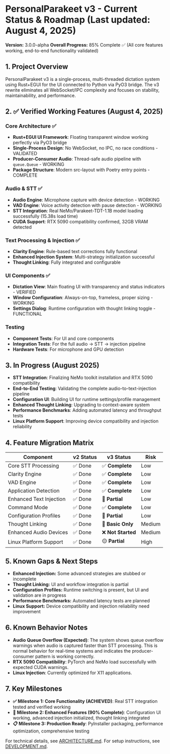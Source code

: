 
# PersonalParakeet v3 - Current Status & Roadmap (Last updated: August 4, 2025)

**Version:** 3.0.0-alpha
**Overall Progress:** 85% Complete ✅ (All core features working, end-to-end functionality validated)

## 1. Project Overview

PersonalParakeet v3 is a single-process, multi-threaded dictation system using Rust+EGUI for the UI connected to Python via PyO3 bridge. The v3 rewrite eliminates all WebSocket/IPC complexity and focuses on stability, maintainability, and performance.

## 2. ✅ Verified Working Features (August 4, 2025)

### Core Architecture ✅
- **Rust+EGUI UI Framework**: Floating transparent window working perfectly via PyO3 bridge
- **Single-Process Design**: No WebSocket, no IPC, no race conditions - VALIDATED
- **Producer-Consumer Audio**: Thread-safe audio pipeline with `queue.Queue` - WORKING
- **Package Structure**: Modern src-layout with Poetry entry points - COMPLETE

### Audio & STT ✅
- **Audio Engine**: Microphone capture with device detection - WORKING
- **VAD Engine**: Voice activity detection with pause detection - WORKING  
- **STT Integration**: Real NeMo/Parakeet-TDT-1.1B model loading successfully (15.38s load time)
- **CUDA Support**: RTX 5090 compatibility confirmed, 32GB VRAM detected

### Text Processing & Injection ✅
- **Clarity Engine**: Rule-based text corrections fully functional
- **Enhanced Injection System**: Multi-strategy initialization successful
- **Thought Linking**: Fully integrated and configurable

### UI Components ✅
- **Dictation View**: Main floating UI with transparency and status indicators - VERIFIED
- **Window Configuration**: Always-on-top, frameless, proper sizing - WORKING
- **Settings Dialog**: Runtime configuration with thought linking toggle - FUNCTIONAL

### Testing
- **Component Tests**: For UI and core components
- **Integration Tests**: For the full audio → STT → injection pipeline
- **Hardware Tests**: For microphone and GPU detection

## 3. In Progress (August 2025)

- **STT Integration**: Finalizing NeMo toolkit installation and RTX 5090 compatibility
- **End-to-End Testing**: Validating the complete audio-to-text-injection pipeline
- **Configuration UI**: Building UI for runtime settings/profile management
- **Enhanced Thought Linking**: Upgrading to context-aware system
- **Performance Benchmarks**: Adding automated latency and throughput tests
- **Linux Platform Support**: Improving device compatibility and injection reliability

## 4. Feature Migration Matrix

| Component                 | v2 Status | v3 Status           | Risk   |
| ------------------------- | --------- | ------------------- | ------ |
| Core STT Processing       | ✅ Done   | ✅ **Complete**     | Low    |
| Clarity Engine            | ✅ Done   | ✅ **Complete**     | Low    |
| VAD Engine                | ✅ Done   | ✅ **Complete**     | Low    |
| Application Detection     | ✅ Done   | ✅ **Complete**     | Low    |
| Enhanced Text Injection   | ✅ Done   | 🚧 **Partial**      | Low    |
| Command Mode              | ✅ Done   | ✅ **Complete**     | Low    |
| Configuration Profiles    | ✅ Done   | 🚧 **Partial**      | Low    |
| Thought Linking           | ✅ Done   | 🚧 **Basic Only**   | Medium |
| Enhanced Audio Devices    | ✅ Done   | ❌ **Not Started**  | Medium |
| Linux Platform Support    | ✅ Done   | 🟡 **Partial**      | High   |

## 5. Known Gaps & Next Steps

- **Enhanced Injection:** Some advanced strategies are stubbed or incomplete
- **Thought Linking:** UI and workflow integration is partial
- **Configuration Profiles:** Runtime switching is present, but UI and validation are in progress
- **Performance Benchmarks:** Automated latency tests are planned
- **Linux Support:** Device compatibility and injection reliability need improvement

## 6. Known Behavior Notes

- **Audio Queue Overflow (Expected)**: The system shows queue overflow warnings when audio is captured faster than STT processing. This is normal behavior for real-time systems and indicates the producer-consumer pattern is working correctly.
- **RTX 5090 Compatibility**: PyTorch and NeMo load successfully with expected CUDA warnings.
- **Linux Injection**: Currently optimized for X11 applications.

## 7. Key Milestones

- **✅ Milestone 1: Core Functionality (ACHIEVED)**: Real STT integration tested and verified working
- **🚧 Milestone 2: Enhanced Features (90% Complete)**: Configuration UI working, advanced injection initialized, thought linking integrated  
- **📋 Milestone 3: Production Ready**: PyInstaller packaging, performance optimization, comprehensive testing

For technical details, see [ARCHITECTURE.md](ARCHITECTURE.md).
For setup instructions, see [DEVELOPMENT.md](DEVELOPMENT.md).
